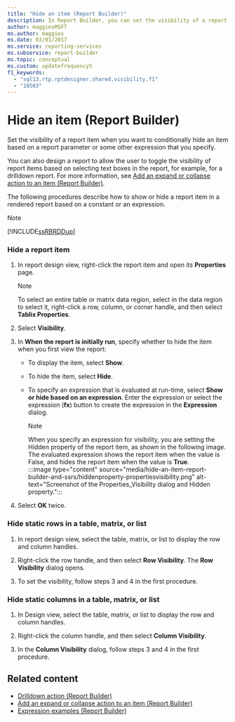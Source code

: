 ```yaml
---
title: "Hide an item (Report Builder)"
description: In Report Builder, you can set the visibility of a report item. You can specify a report parameter or other expression to conditionally hide an item.
author: maggiesMSFT
ms.author: maggies
ms.date: 03/01/2017
ms.service: reporting-services
ms.subservice: report-builder
ms.topic: conceptual
ms.custom: updatefrequency5
f1_keywords:
  - "sql13.rtp.rptdesigner.shared.visibility.f1"
  - "10503"
---
```

# Hide an item (Report Builder)

  Set the visibility of a report item when you want to conditionally hide an item based on a report parameter or some other expression that you specify.

You can also design a report to allow the user to toggle the visibility of report items based on selecting text boxes in the report, for example, for a drilldown report. For more information, see [Add an expand or collapse action to an item (Report Builder)](../../reporting-services/report-design/add-an-expand-or-collapse-action-to-an-item-report-builder-and-ssrs.md).

The following procedures describe how to show or hide a report item in a rendered report based on a constant or an expression.

> [!NOTE]  
> [!INCLUDE[ssRBRDDup](../../includes/ssrbrddup-md.md)]

### Hide a report item

1. In report design view, right-click the report item and open its **Properties** page.

    > [!NOTE]  
    >  To select an entire table or matrix data region, select in the data region to select it, right-click a row, column, or corner handle, and then select **Tablix Properties**.

1. Select **Visibility**.

1. In **When the report is initially run**, specify whether to hide the item when you first view the report:

    -   To display the item, select **Show**.

    -   To hide the item, select **Hide**.

    -   To specify an expression that is evaluated at run-time, select **Show or hide based on an expression**. Enter the expression or select the expression (**fx**) button to create the expression in the **Expression** dialog.

        > [!NOTE]  
        >  When you specify an expression for visibility, you are setting the Hidden property of the report item, as shown in the following image. The evaluated expression shows the report item when the value is False, and hides the report item when the value is **True**.  
        > :::image type="content" source="media/hide-an-item-report-builder-and-ssrs/hiddenproperty-propertiesvisibility.png" alt-text="Screenshot of the Properties_Visibility dialog and Hidden property.":::

1. Select **OK** twice.

### Hide static rows in a table, matrix, or list

1. In report design view, select the table, matrix, or list to display the row and column handles.

1. Right-click the row handle, and then select **Row Visibility**. The **Row Visibility** dialog opens.

1. To set the visibility, follow steps 3 and 4 in the first procedure.

### Hide static columns in a table, matrix, or list

1. In Design view, select the table, matrix, or list to display the row and column handles.

1. Right-click the column handle, and then select **Column Visibility**.

1. In the **Column Visibility** dialog, follow steps 3 and 4 in the first procedure.

## Related content

- [Drilldown action (Report Builder)](../../reporting-services/report-design/drilldown-action-report-builder-and-ssrs.md)
- [Add an expand or collapse action to an item (Report Builder)](../../reporting-services/report-design/add-an-expand-or-collapse-action-to-an-item-report-builder-and-ssrs.md)
- [Expression examples (Report Builder)](../../reporting-services/report-design/expression-examples-report-builder-and-ssrs.md)
